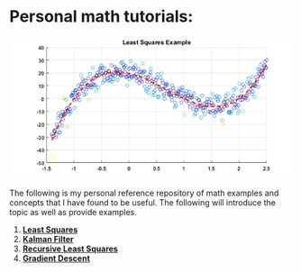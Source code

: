 # Personal math tutorials:

<p align="center">
<img src ="Images/LSQ_1.PNG">
</p>

The following is my personal reference repository of math examples and concepts that I have found to be useful. The following will introduce the topic as well as provide examples. 


1. [**Least Squares**](Pages/LeastSquares.md)
2. [**Kalman Filter**](Pages/KalmanFilter.md)
3. [**Recursive Least Squares**](Pages/RecursiveLeastSquares.md) 
4. [**Gradient Descent**](Pages/GradientDescent.md) 

